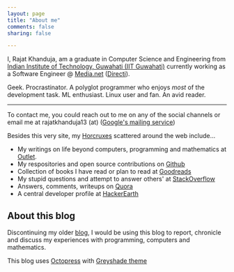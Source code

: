```yaml
---
layout: page
title: "About me"
comments: false
sharing: false

---
```


I, Rajat Khanduja, am a graduate in Computer Science and Engineering from
[Indian Institute of Technology, Guwahati (IIT Guwahati)](http://iitg.ac.in)
currently working as a Software Engineer @ [Media.net](http://media.net)
([Directi](http://directi.com)).

Geek. Procrastinator. A polyglot programmer who enjoys *most* of the development 
task. ML enthusiast. Linux user and fan. An avid reader.

----

To contact me, you could reach out to me on any of the social channels or 
email me at rajatkhanduja13 (at) ([Google's mailing service](http://gmail.com))

Besides this very site, my [Horcruxes](http://harrypotter.wikia.com/wiki/Horcrux) 
scattered around the web include...

- My writings on life beyond computers, programming and mathematics at [Outlet](http://blog.rajatkhanduja.com).
- My respositories and open source contributions on [Github](http://github.com/rajatkhanduja)
- Collection of books I have read or plan to read at [Goodreads](https://www.goodreads.com/user/show/15717595-rajat-khanduja)
- My stupid questions and attempt to answer others' at [StackOverflow](http://stackoverflow.com/users/277923/rajatkhanduja)
- Answers, comments, writeups on [Quora](https://www.quora.com/Rajat-Khanduja)
- A central developer profile at [HackerEarth](http://www.hackerearth.com/users/rajatkhanduja13/)

## About this blog

Discontinuing my older [blog](http://techblog.rajatkhanduja.com), I would be using this
blog to report, chronicle and discuss my experiences with programming, computers
and mathematics. 

This blog uses [Octopress](https://github.com/imathis/octopress) with [Greyshade theme](https://github.com/shashankmehta/greyshade/)


